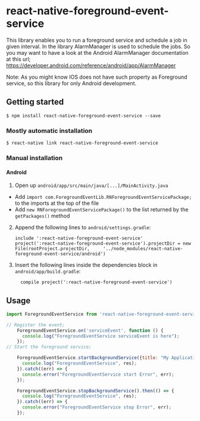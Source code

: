 
# react-native-foreground-event-service

This library enables you to run a foreground service and schedule a job in given interval. In the library AlarmManager is used to schedule the jobs. So you may want to have a look at the Android AlarmManager documentation at this url; https://developer.android.com/reference/android/app/AlarmManager

Note: As you might know IOS does not have such property as Foreground service, so this library for only Android development.

## Getting started

`$ npm install react-native-foreground-event-service --save`

### Mostly automatic installation

`$ react-native link react-native-foreground-event-service`

### Manual installation


#### Android

1. Open up `android/app/src/main/java/[...]/MainActivity.java`
  - Add `import com.ForegroundEventLib.RNForegroundEventServicePackage;` to the imports at the top of the file
  - Add `new RNForegroundEventServicePackage()` to the list returned by the `getPackages()` method
2. Append the following lines to `android/settings.gradle`:
  	```
  	include ':react-native-foreground-event-service'
  	project(':react-native-foreground-event-service').projectDir = new File(rootProject.projectDir, 	'../node_modules/react-native-foreground-event-service/android')
  	```
3. Insert the following lines inside the dependencies block in `android/app/build.gradle`:
  	```
      compile project(':react-native-foreground-event-service')
  	```


## Usage
```javascript
import ForegroundEventService from 'react-native-foreground-event-service';

// Register the event;
    ForegroundEventService.on('serviceEvent', function () {
      console.log("ForegroundEventService serviceEvent is here");
    });
// Start the foreground service;

    ForegroundEventService.startBackgroundService({title: "My Application", body: "My application is working foreground!", interval: 60000, icon: "your_icon_drawable_name"}).then((res) => {
      console.log("ForegroundEventService", res);
    }).catch((err) => {
      console.error("ForegroundEventService start Error", err);
    });

    ForegroundEventService.stopBackgroundService().then(() => {
      console.log("ForegroundEventService", res);
    }).catch((err) => {
      console.error("ForegroundEventService stop Error", err);      
    });

```
